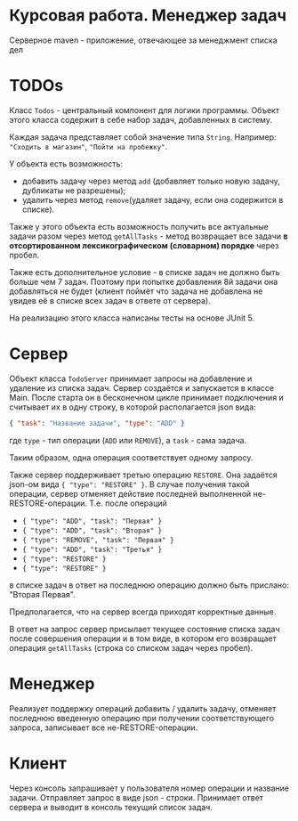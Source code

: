 # Курсовая работа. Менеджер задач

Cерверное maven - приложение, отвечающее за менеджмент списка дел

# TODOs
Класс `Todos` - центральный компонент для логики программы.  Объект этого класса содержит в себе набор задач, добавленных в систему. 

Каждая задача представляет собой значение типа `String`. Например: `"Сходить в магазин"`, `"Пойти на пробежку"`. 

У объекта есть возможность:
- добавить задачу через метод `add` (добавляет только новую задачу, дубликаты не разрешены);
- удалить через метод `remove`(удаляет задачу, если она содержится в списке). 

Также у этого объекта есть возможность получить все актуальные задачи разом через метод `getAllTasks` - метод возвращает все задачи **в отсортированном лексикографическом (словарном) порядке** через пробел.

Также есть дополнительное условие - в списке задач не должно быть больше чем 7 задач. Поэтому при попытке добавления 8й задачи она добавляться не будет (клиент поймёт что задача не добавлена не увидев её в списке всех задач в ответе от сервера).

На реализацию этого класса написаны тесты на основе JUnit 5.

# Сервер
Объект класса `TodoServer` принимает запросы на добавление и удаление  из списка задач. Сервер создаётся и запускается в классе Main. После старта он в бесконечном цикле принимает подключения и считывает их в одну строку, в которой располагается json вида:
```json
{ "task": "Название задачи", "type": "ADD" }
```
где `type` - тип операции (`ADD` или `REMOVE`), а `task` - сама задача.

Таким образом, одна операция соответствует одному запросу.

Также сервер поддерживает третью операцию `RESTORE`. Она задаётся json-ом вида `{ "type": "RESTORE" }`.
В случае получения такой операции, сервер отменяет действие последней выполненной не-RESTORE-операции.
Т.е. после операций
* `{ "type": "ADD", "task": "Первая" }`
* `{ "type": "ADD", "task": "Вторая" }`
* `{ "type": "REMOVE", "task": "Первая" }`
* `{ "type": "ADD", "task": "Третья" }`
* `{ "type": "RESTORE" }`
* `{ "type": "RESTORE" }`

в списке задач в ответ на последнюю операцию должно быть прислано: "Вторая Первая".

Предполагается, что на сервер всегда приходят корректные данные.

В ответ на запрос сервер присылает текущее состояние списка задач после совершения операции и в том виде, в котором его возвращает операция `getAllTasks` (строка со списком задач через пробел).

# Менеджер
Реализует поддержку операций добавить / удалить задачу, отменяет последнюю введенную операцию при получении соответствующего запроса, записывает все не-RESTORE-операции. 

# Клиент
Через консоль запрашивает у пользователя номер операции и название задачи. Отправляет запрос в виде json - строки. Принимает ответ сервера и выводит в консоль текущий список задач. 

